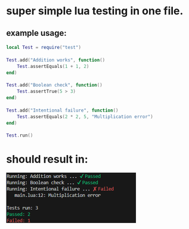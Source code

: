 # super simple lua testing in one file.

## example usage:

```lua
local Test = require("test")

Test.add("Addition works", function()
    Test.assertEquals(1 + 1, 2)
end)

Test.add("Boolean check", function()
    Test.assertTrue(5 > 3)
end)

Test.add("Intentional failure", function()
    Test.assertEquals(2 * 2, 5, "Multiplication error")
end)

Test.run()
```

# should result in:

![Expected Output](output.png)
